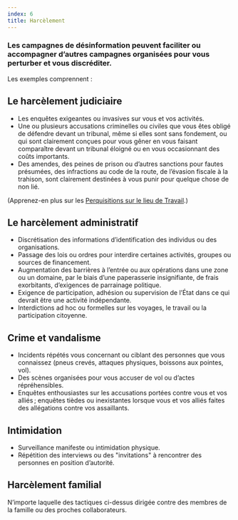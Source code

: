 ```yaml
---
index: 6
title: Harcèlement
---
```

### Les campagnes de désinformation peuvent faciliter ou accompagner d’autres campagnes organisées pour vous perturber et vous discréditer.

Les exemples comprennent :

## Le harcèlement judiciaire

* Les enquêtes exigeantes ou invasives sur vous et vos activités.
* Une ou plusieurs accusations criminelles ou civiles que vous êtes obligé de défendre devant un tribunal, même si elles sont sans fondement, ou qui sont clairement conçues pour vous gêner en vous faisant comparaître devant un tribunal éloigné ou en vous occasionnant des coûts importants.
* Des amendes, des peines de prison ou d’autres sanctions pour fautes présumées, des infractions au code de la route, de l’évasion fiscale à la trahison, sont clairement destinées à vous punir pour quelque chose de non lié.

(Apprenez-en plus sur les [Perquisitions sur le lieu de Travail](umbrella://information/protect-your-workspace).)

## Le harcèlement administratif

* Discrétisation des informations d’identification des individus ou des organisations.
* Passage des lois ou ordres pour interdire certaines activités, groupes ou sources de financement.
* Augmentation des barrières à l’entrée ou aux opérations dans une zone ou un domaine, par le biais d’une paperasserie insignifiante, de frais exorbitants, d’exigences de parrainage politique.
* Exigence de participation, adhésion ou supervision de l’État dans ce qui devrait être une activité indépendante.
* Interdictions ad hoc ou formelles sur les voyages, le travail ou la participation citoyenne.

## Crime et vandalisme

* Incidents répétés vous concernant ou ciblant des personnes que vous connaissez (pneus crevés, attaques physiques, boissons aux pointes, vol).
* Des scènes organisées pour vous accuser de vol ou d’actes répréhensibles.
* Enquêtes enthousiastes sur les accusations portées contre vous et vos alliés ; enquêtes tièdes ou inexistantes lorsque vous et vos alliés faites des allégations contre vos assaillants.

## Intimidation

* Surveillance manifeste ou intimidation physique.
* Répétition des interviews ou des "invitations" à rencontrer des personnes en position d’autorité.

## Harcèlement familial

N’importe laquelle des tactiques ci-dessus dirigée contre des membres de la famille ou des proches collaborateurs.